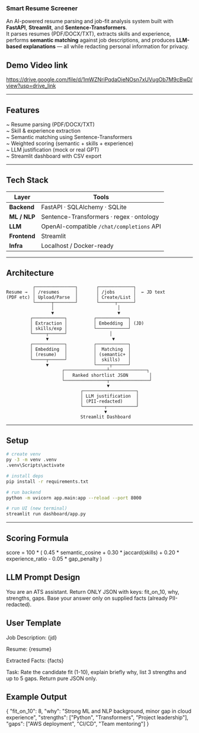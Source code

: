 ### Smart Resume Screener

An AI-powered resume parsing and job-fit analysis system built with **FastAPI**, **Streamlit**, and **Sentence-Transformers**.  
It parses resumes (PDF/DOCX/TXT), extracts skills and experience, performs **semantic matching** against job descriptions, and produces **LLM-based explanations** — all while redacting personal information for privacy.

## Demo Video link
https://drive.google.com/file/d/1mWZNriPqdaOieNOsn7xUVugOb7M9cBwD/view?usp=drive_link

---

## Features
~ Resume parsing (PDF/DOCX/TXT)  
~ Skill & experience extraction  
~ Semantic matching using Sentence-Transformers  
~ Weighted scoring (semantic + skills + experience)  
~ LLM justification (mock or real GPT)  
~ Streamlit dashboard with CSV export  

---

## Tech Stack

| Layer | Tools |
|-------|-------|
| **Backend** | FastAPI · SQLAlchemy · SQLite |
| **ML / NLP** | Sentence-Transformers · regex · ontology |
| **LLM** | OpenAI-compatible `/chat/completions` API |
| **Frontend** | Streamlit |
| **Infra** | Localhost / Docker-ready |

---

## Architecture

```text
          ┌───────────────┐       ┌─────────────┐
Resume →  │ /resumes      │       │ /jobs       │  ← JD text
(PDF etc) │ Upload/Parse  │       │ Create/List │
          └──────┬────────┘       └──────┬──────┘
                 │                        │
                 ▼                        ▼
         ┌────────────┐          ┌────────────┐
         │ Extraction │          │ Embedding  │ (JD)
         │ skills/exp │          └────────────┘
         └─────┬──────┘                │
               ▼                        ▼
         ┌────────────┐          ┌────────────┐
         │ Embedding  │          │  Matching  │
         │ (resume)   │          │ (semantic+ │
         └─────┬──────┘          │  skills)   │
               ▼                 └─────┬──────┘
                     ┌────────────────┴──────────────┐
                     │   Ranked shortlist JSON        │
                     └────────────────┬───────────────┘
                                      ▼
                            ┌────────────────────┐
                            │ LLM justification  │
                            │ (PII-redacted)     │
                            └────────┬───────────┘
                                     ▼
                            Streamlit Dashboard

```

---
## Setup
```bash
# create venv
py -3 -m venv .venv
.venv\Scripts\activate

# install deps
pip install -r requirements.txt

# run backend
python -m uvicorn app.main:app --reload --port 8000

# run UI (new terminal)
streamlit run dashboard/app.py

```
---
## Scoring Formula
score = 100 * (
    0.45 * semantic_cosine + 0.30 * jaccard(skills) + 0.20 * experience_ratio - 0.05 * gap_penalty
)



## LLM Prompt Design 
You are an ATS assistant. Return ONLY JSON with keys:
fit_on_10, why, strengths, gaps.
Base your answer only on supplied facts (already PII-redacted).

## User Template
Job Description:
{jd}

Resume:
{resume}

Extracted Facts:
{facts}

Task:
Rate the candidate fit (1-10), explain briefly why,
list 3 strengths and up to 5 gaps.
Return pure JSON only.

## Example Output
{
  "fit_on_10": 8,
  "why": "Strong ML and NLP background, minor gap in cloud experience",
  "strengths": ["Python", "Transformers", "Project leadership"],
  "gaps": ["AWS deployment", "CI/CD", "Team mentoring"]
}



